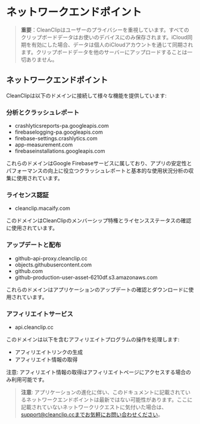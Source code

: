 # ネットワークエンドポイント

> **重要**：CleanClipはユーザーのプライバシーを重視しています。すべてのクリップボードデータはお使いのデバイスにのみ保存されます。iCloud同期を有効にした場合、データは個人のiCloudアカウントを通じて同期されます。クリップボードデータを他のサーバーにアップロードすることは一切ありません。

## ネットワークエンドポイント

CleanClipは以下のドメインに接続して様々な機能を提供しています:

### 分析とクラッシュレポート
- crashlyticsreports-pa.googleapis.com
- firebaselogging-pa.googleapis.com  
- firebase-settings.crashlytics.com
- app-measurement.com
- firebaseinstallations.googleapis.com

これらのドメインはGoogle Firebaseサービスに属しており、アプリの安定性とパフォーマンスの向上に役立つクラッシュレポートと基本的な使用状況分析の収集に使用されています。

### ライセンス認証
- cleanclip.macaify.com

このドメインはCleanClipのメンバーシップ特権とライセンスステータスの確認に使用されています。

### アップデートと配布
- github-api-proxy.cleanclip.cc
- objects.githubusercontent.com
- github.com
- github-production-user-asset-6210df.s3.amazonaws.com

これらのドメインはアプリケーションのアップデートの確認とダウンロードに使用されています。

### アフィリエイトサービス
- api.cleanclip.cc

このドメインは以下を含むアフィリエイトプログラムの操作を処理します:
- アフィリエイトリンクの生成
- アフィリエイト情報の取得

注意: アフィリエイト情報の取得はアフィリエイトページにアクセスする場合のみ利用可能です。

> **注意**: アプリケーションの進化に伴い、このドキュメントに記載されているネットワークエンドポイントは最新ではない可能性があります。ここに記載されていないネットワークリクエストに気付いた場合は、support@cleanclip.ccまでお気軽にお問い合わせください。